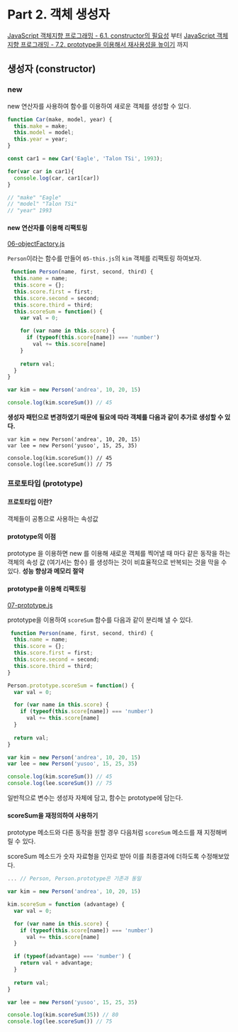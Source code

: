 # Part 2. 객체 생성자

[JavaScript 객체지향 프로그래밍 - 6.1. constructor의 필요성](https://www.youtube.com/watch?v=cTR00wW-kZo&list=PLuHgQVnccGMAMctarDlPyv6upFUUnpSO3&index=8) 부터 [JavaScript 객체지향 프로그래밍 - 7.2. prototype을 이용해서 재사용성을 높이기](https://www.youtube.com/watch?v=7uL0xiFBlJI&list=PLuHgQVnccGMAMctarDlPyv6upFUUnpSO3&index=12) 까지

## 생성자 (constructor)

### new

new 연산자를 사용하여 함수를 이용하여 새로운 객체를 생성할 수 있다. 

``` javascript
function Car(make, model, year) {
  this.make = make;
  this.model = model;
  this.year = year;
}

const car1 = new Car('Eagle', 'Talon TSi', 1993);

for(var car in car1){
  console.log(car, car1[car])
}

// "make" "Eagle"
// "model" "Talon TSi"
// "year" 1993
```

#### new 연산자를 이용해 리팩토링

[06-objectFactory.js](https://github.com/kjkandrea/egoing-javascript-OOP/blob/master/06-objectFactory.js)

`Person`이라는 함수를 만들어 `05-this.js`의 `kim` 객체를 리팩토링 하여보자.

``` javascript
 function Person(name, first, second, third) {
  this.name = name;
  this.score = {};
  this.score.first = first;
  this.score.second = second;
  this.score.third = third;
  this.scoreSum = function() {
    var val = 0;

    for (var name in this.score) {
      if (typeof(this.score[name]) === 'number')
        val += this.score[name]
    }
    
    return val;
  }
}

var kim = new Person('andrea', 10, 20, 15)

console.log(kim.scoreSum()) // 45
```

**생성자 패턴으로 변경하였기 때문에 필요에 따라 객체를 다음과 같이 추가로 생성할 수 있다.**

```
var kim = new Person('andrea', 10, 20, 15)
var lee = new Person('yusoo', 15, 25, 35)

console.log(kim.scoreSum()) // 45
console.log(lee.scoreSum()) // 75
```

### 프로토타입 (prototype)

#### 프로토타입 이란?

객체들이 공통으로 사용하는 속성값

#### prototype의 이점

prototype 을 이용하면 new 를 이용해 새로운 객체를 찍어낼 때 마다 같은 동작을 하는 객체의 속성 값 (여기서는 함수) 를 생성하는 것이 비효율적으로 반복되는 것을 막을 수 있다. **성능 향상과 메모리 절약**

#### prototype을 이용해 리팩토링

[07-prototype.js](https://github.com/kjkandrea/egoing-javascript-OOP/blob/master/07-prototype.js)

prototype을 이용하여 `scoreSum` 함수를 다음과 같이 분리해 낼 수 있다.

``` javascript
 function Person(name, first, second, third) {
  this.name = name;
  this.score = {};
  this.score.first = first;
  this.score.second = second;
  this.score.third = third;
}

Person.prototype.scoreSum = function() {
  var val = 0;

  for (var name in this.score) {
    if (typeof(this.score[name]) === 'number')
      val += this.score[name]
  }
  
  return val;
}

var kim = new Person('andrea', 10, 20, 15)
var lee = new Person('yusoo', 15, 25, 35)

console.log(kim.scoreSum()) // 45
console.log(lee.scoreSum()) // 75
```

일반적으로 변수는 생성자 자체에 담고, 함수는 prototype에 담는다.

#### scoreSum을 재정의하여 사용하기

prototype 메소드와 다른 동작을 원할 경우 다음처럼 `scoreSum` 메소드를 재 지정해버릴 수 있다.

scoreSum 메소드가 숫자 자료형을 인자로 받아 이를 최종결과에 더하도록 수정해보았다.

``` javascript
... // Person, Person.prototype은 기존과 동일

var kim = new Person('andrea', 10, 20, 15)

kim.scoreSum = function (advantage) {
  var val = 0;

  for (var name in this.score) {
    if (typeof(this.score[name]) === 'number')
      val += this.score[name]
  }

  if (typeof(advantage) === 'number') {
    return val + advantage;
  }
  
  return val;
}

var lee = new Person('yusoo', 15, 25, 35)

console.log(kim.scoreSum(35)) // 80
console.log(lee.scoreSum()) // 75
```